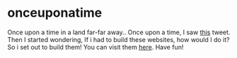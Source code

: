 # onceuponatime
Once upon a time in a land far-far away..
Once upon a time, I saw
<a href="https://twitter.com/JonErlichman/status/1172883303084548096" target="_blank">this</a> tweet. Then I
started wondering, If i had to build these websites, how would I do it? So i set out to build
them! You can visit them [here](https://onceuponatimeinalandfarfaraway.netlify.com/). Have fun!
